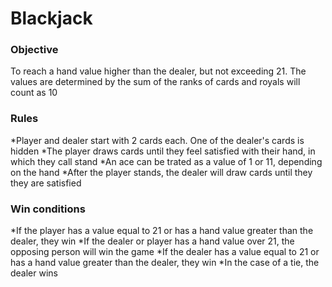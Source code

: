 # Blackjack

### Objective
To reach a hand value higher than the dealer, but not exceeding 21. The values are determined by the sum of the ranks of cards and royals will count as 10

### Rules
*Player and dealer start with 2 cards each. One of the dealer's cards is hidden
*The player draws cards until they feel satisfied with their hand, in which they call stand
*An ace can be trated as a value of 1 or 11, depending on the hand
*After the player stands, the dealer will draw cards until they they are satisfied

### Win conditions
*If the player has a value equal to 21 or has a hand value greater than the dealer, they win
*If the dealer or player has a hand value over 21, the opposing person will win the game
*If the dealer has a value equal to 21 or has a hand value greater than the dealer, they win
*In the case of a tie, the dealer wins

